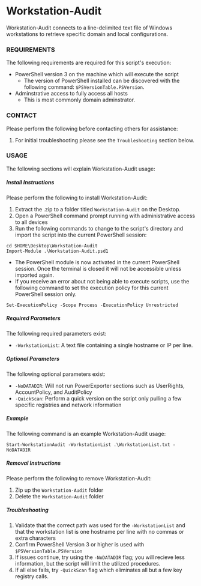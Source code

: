 # Workstation-Audit
Workstation-Audit connects to a line-delimited text file of Windows workstations to retrieve specific domain and local configurations.

### REQUIREMENTS
The following requirements are required for this script's execution:
* PowerShell version 3 on the machine which will execute the script
    * The version of PowerShell installed can be discovered with the following command: `$PSVersionTable.PSVersion`.
* Adminstrative access to fully access all hosts
    * This is most commonly domain adminstrator.

### CONTACT
Please perform the following before contacting others for assistance:
1. For initial troubleshooting please see the `Troubleshooting` section below.

### USAGE
The following sections will explain Workstation-Audit usage:
##### Install Instructions
Please perform the following to install Workstation-Audit:
1. Extract the .zip to a folder titled `Workstation-Audit` on the Desktop.
2. Open a PowerShell command prompt running with administrative access to all devices
3. Run the following commands to change to the script's directory and import the script into the current PowerShell session:
```
cd $HOME\Desktop\Workstation-Audit
Import-Module .\Workstation-Audit.psd1
```

* The PowerShell module is now activated in the current PowerShell session. Once the terminal is closed it will not be accessible unless imported again.
* If you receive an error about not being able to execute scripts, use the following command to set the execution policy for this current PowerShell session only.

```
Set-ExecutionPolicy -Scope Process -ExecutionPolicy Unrestricted
```

##### Required Parameters
The following required parameters exist:
* `-WorkstationList`: A text file containing a single hostname or IP per line.

##### Optional Parameters
The following optional parameters exist:
* `-NoDATADIR`: Will not run PowerExporter sections such as UserRights, AccountPolicy, and AuditPolicy
* `-QuickScan`: Perform a quick version on the script only pulling a few specific registries and network information

##### Example
The following command is an example Workstation-Audit usage:
```
Start-WorkstationAudit -WorkstationList .\WorkstationList.txt -NoDATADIR
```

##### Removal Instructions
Please perform the following to remove Workstation-Audit:
1. Zip up the `Workstation-Audit` folder
2. Delete the `Workstation-Audit` folder

##### Troubleshooting
1. Validate that the correct path was used for the `-WorkstationList` and that the workstation list is one hostname per line with no commas or extra characters
2. Confirm PowerShell Version 3 or higher is used with `$PSVersionTable.PSVersion`
3. If issues continue, try using the `-NoDATADIR` flag; you will recieve less information, but the script will limit the utilized procedures.
4. If all else fails, try `-QuickScan` flag which eliminates all but a few key registry calls.
